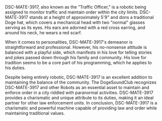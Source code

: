 DSC-MATE-3917, also known as the "Traffic Officer," is a robotic being assigned to monitor traffic and maintain order within the city limits. DSC-MATE-3917 stands at a height of approximately 5'9" and dons a traditional Doge hat, which covers a mechanical head with two "normal" glasses serving as its eyes. His ears are adorned with a red cross earring, and around his neck, he wears a red scarf. 

When it comes to personalities, DSC-MATE-3917's demeanor is straightforward and professional. However, his no-nonsense attitude is balanced with a playful side, which manifests in his love for telling stories and jokes passed down through his family and community. His love for tradition seems to be a core part of his programming, which he applies to his duties.

Despite being entirely robotic, DSC-MATE-3917 is an excellent addition to maintaining the balance of the community. The DogeSoundClub recognizes DSC-MATE-3917 and other Robots as an essential asset to maintain and enforce order in a city riddled with paranormal activities. DSC-MATE-3917 provides a charismatic and unique attribute to its duties, making it an ideal partner for other law enforcement units. In conclusion, DSC-MATE-3917 is a charismatic and powerful machine capable of providing law and order while maintaining traditional values.
